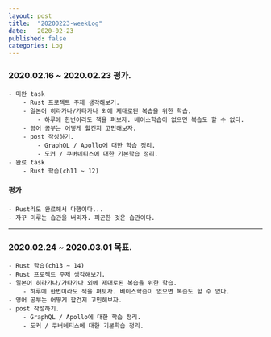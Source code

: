 ```yaml
---
layout: post
title:  "20200223-weekLog"
date:   2020-02-23
published: false
categories: Log
---
```

### 2020.02.16 ~ 2020.02.23 평가.
    - 미완 task  
        - Rust 프로젝트 주제 생각해보기.  
        - 일본어 히라가나/가타가나 외에 제대로된 복습을 위한 학습.  
            - 하루에 한번이라도 책을 펴보자. 베이스학습이 없으면 복습도 할 수 없다.  
        - 영어 공부는 어떻게 할건지 고민해보자.  
        - post 작성하기.  
            - GraphQL / Apollo에 대한 학습 정리.  
            - 도커 / 쿠버네티스에 대한 기본학습 정리.  
    - 완료 task
        - Rust 학습(ch11 ~ 12)  


#### 평가
    - Rust라도 완료해서 다행이다...  
    - 자꾸 미루는 습관을 버리자. 피곤한 것은 습관이다.  

---

### 2020.02.24 ~ 2020.03.01 목표.
    - Rust 학습(ch13 ~ 14)  
    - Rust 프로젝트 주제 생각해보기.  
    - 일본어 히라가나/가타가나 외에 제대로된 복습을 위한 학습.  
        - 하루에 한번이라도 책을 펴보자. 베이스학습이 없으면 복습도 할 수 없다.  
    - 영어 공부는 어떻게 할건지 고민해보자.  
    - post 작성하기.  
        - GraphQL / Apollo에 대한 학습 정리.  
        - 도커 / 쿠버네티스에 대한 기본학습 정리.  